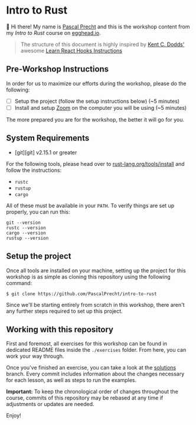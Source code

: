 # Intro to Rust

👋 Hi there! My name is [Pascal Precht](https://pascalprecht.github.io) and this is the
workshop content from my _Intro to Rust_ course on [egghead.io](https://egghead.io).

> The structure of this document is highly inspired by [Kent C. Dodds'](https://kentcdodds.com)
  awesome [Learn React Hooks Instructions](https://github.com/kentcdodds/learn-react-hooks)

## Pre-Workshop Instructions

In order for us to maximize our efforts during the workshop, please do the following:

- [ ] Setup the project (follow the setup instructions below) (~5 minutes)
- [ ] Install and setup [Zoom](https://zoom.us) on the computer you will be
      using (~5 minutes)

The more prepared you are for the workshop, the better it will go for you.

## System Requirements

- [git][git] v2.15.1 or greater

For the following tools, please head over to [rust-lang.org/tools/install](https://www.rust-lang.org/tools/install) and follow the instructions:

- `rustc`
- `rustup`
- `cargo`

All of these must be available in your `PATH`. To verify things are set up
properly, you can run this:

```
git --version
rustc --version
cargo --version
rustup --version
```

## Setup the project

Once all tools are installed on your machine, setting up the project for this workshop
is as simple as cloning this repository using the following command:

```
$ git clone https://github.com/PascalPrecht/intro-to-rust
```

Since we'll be starting entirely from scratch in this workshop, there aren't any further
steps required to set up this project.

## Working with this repository

First and foremost, all exercises for this workshop can be found in dedicated README files
inside the `./exercises` folder. From here, you can work your way through.

Once you've finished an exercise, you can take a look at the [solutions](https://github.com/PascalPrecht/intro-to-rust-code-samples/commits/solutions) branch.
Every commit includes information about the changes necessary for each lesson, 
as well as steps to run the examples.

**Important:** To keep the chronological order of changes throughout the course,
commits of this repository may be rebased at any time if adjustments or updates are needed.

Enjoy!
